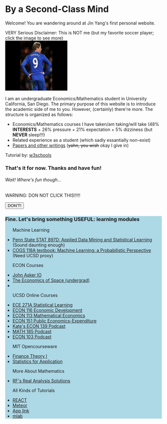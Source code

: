 
<html>
<head>
<title>Jin Yang's Website</title>
</head>
<body>

<h1>By a Second-Class Mind</h1>
<p>Welcome! You are wandering around at Jin Yang's first personal website.</p>
<p>VERY Serious Disclaimer: This is NOT me (but my favorite soccer player; click the image to see more)<br>
<a href = "https://en.wikipedia.org/wiki/Fernando_Torres">
<img src="Torres.jpg" alt="My buddy Fernando!!!" width="200" height="160">
</a>
</p>
<p>I am an undergraduate Economics/Mathematics student in University California, San Diego. The primary purpose of this website is to introduce the 
academic side of me to you. However, (certainly) there're more. The structure is organized as follows:</p>
<ul>
	<li>Economics/Mathematics courses I have taken/am taking/will take (48% <strong> INTERESTS</strong> + 26% pressure + 21% expectation + 5% dizziness (but <strong>NEVER</strong> sleep!!!)</li>
	<li>Related experience as a student (which sadly essantially non-exist)</li>
	<li><a href = "Jin Yang-Final Draft (Edited).pdf">Papers and other writings</a> (<strike>yahn, you wish</strike> okay I give in)</li>
</ul>
<p>Tutorial by: <a href = "https://www.w3schools.com/html/default.asp">w3schools</a></p>
<h3> That's it for now. Thanks and have fun!</h3>
<h6> Wait! Where's fun though...</h6>

<p id ="boring">WARNING: DON NOT CLICK THIS!!!!!</p>
<button type ="button" onclick='document.getElementById("boring").innerHTML = "Why do this!"'>DON'T!</button>

<div style="background-color:lightblue">
  <h3>Fine. Let's bring something USEFUL: learning modules</h3>
  <ul> <p>Machine Learning</p>
	<li><a href = "https://onlinecourses.science.psu.edu/stat857/">Penn State STAT 897D: Applied Data Mining and Statistical Learning</a>
	(Sound daunting enough)</li>
	<li><a href = "https://ebookcentral.proquest.com/lib/ucsd/reader.action?docID=3339490">COGS 118A textbook: Machine Learning: 
	a Probabilistic Perspective</a> (Need UCSD proxy)</li>
  </ul>
	
<!-- You will not be able to see this text.

Read more: https://html.com/tags/comment-tag/#ixzz5TPZLIML6
  <ul> <p>Grad Application</p>
    <li><a href = "https://www.applyweb.com/cgi-bin/app?s=stanford">Stanford</a></li>
	<li><a href = "https://apply-ssd.uchicago.edu/apply/">U Chicago</a></li>
	<li><a href = ""></a></li>
	<li><a href = ""></a></li>
	<li><a href = ""></a></li>
	<li><a href = "https://apply.grad.ucsd.edu/my-applications">UCSD</a></li>
	<li><a href = "https://app.applyyourself.com/AYApplicantLogin/fl_ApplicantLogin.asp?id=dukegrad">Duke</a></li>
	<li><a href = "https://apply.grad.wisc.edu/">Wisconsin-Madison</a></li>
	<li><a href = "https://choose.umn.edu/apply/">U Minnesota</a></li>
  </ul>
  
   -->
  
  <ul> <p>ECON Courses</p>
    <li><a href = "http://www.johnasker.com/IO.html">John Asker IO</a></li>
	<li><a href = "https://theeconomicsofspace.com/">The Economics of Space (undergrad)</a></li>
	<li><a href = ""></a></li>
  </ul>
  
  
  <ul> <p>UCSD Online Courses</p>
    <li><a href = "https://podcast.ucsd.edu/podcasts/default.aspx?PodcastId=1653&l=1&v=1">ECE 271A Statistical Learning</a></li>
	<li><a href = "https://podcast.ucsd.edu/podcasts/default.aspx?PodcastId=4119&l=2&v=1">ECON 116 Economic Development</a></li>
	<li><a href = "https://podcast.ucsd.edu/podcasts/default.aspx?PodcastId=1439&l=1&v=3">ECON 113 Mathematical Economics</a></li>
	<li><a href = "https://podcast.ucsd.edu/podcasts/default.aspx?PodcastId=3250&l=1&v=1">ECON 151 Public Economics-Expenditure</a></li>
	<li><a href = "https://podcast.ucsd.edu/podcasts/default.aspx?PodcastId=4973&l=2&v=1">Kate's ECON 139 Podcast</a></li>
	<li><a href = "https://podcast.ucsd.edu/podcasts/default.aspx?PodcastId=4998"> MATH 185 Podcast</a></li>
	<li><a href = "https://ucsd.hosted.panopto.com/Panopto/Pages/Sessions/List.aspx?embedded=1#folderID=%22771c5097-a2a8-4240-b68d-a8c1015cc72c%22&folderSets=3"> ECON 103 Podcast</a></li>
  </ul>
  
  <ul> <p>MIT Opencourseware</p>
	<li><a href = "https://ocw.mit.edu/courses/sloan-school-of-management/15-401-finance-theory-i-fall-2008/index.htm">Finance Theory I</a></li>
	<li><a href = "https://ocw.mit.edu/courses/mathematics/18-650-statistics-for-applications-fall-2016/index.htm">Statistics for Application</a></li>
  </ul>
  
  <ul> <p>More About Mathematics</p>
	<li><a href = "http://www2.math.umd.edu/~punshs/Analysis-Solutions/">RF's Real Analysis Solutions</a></li>
  </ul>
  
  <ul> <p>All Kinds of Tutorials</p>
	<li><a href = "https://reactjs.org/docs/state-and-lifecycle.html">REACT</a></li>
	<li><a href = "https://www.meteor.com/tutorials/react/temporary-ui-state"> Meteor</a></li>
	<li><a href = "http://localhost:3000/">App link</a></li>
	<li><a href = "https://mlab.com/databases/experiment">mlab</a></li>
  </ul>

</div>

</body>
</html>


